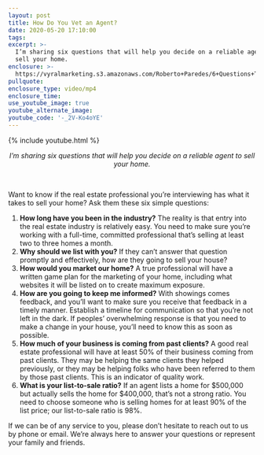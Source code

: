 ```yaml
---
layout: post
title: How Do You Vet an Agent?
date: 2020-05-20 17:10:00
tags:
excerpt: >-
  I’m sharing six questions that will help you decide on a reliable agent to
  sell your home.
enclosure: >-
  https://vyralmarketing.s3.amazonaws.com/Roberto+Paredes/6+Questions+To+Ask+Before+You+Sell.mp4
pullquote:
enclosure_type: video/mp4
enclosure_time:
use_youtube_image: true
youtube_alternate_image:
youtube_code: '-_2V-Ko4oYE'
---
```


{% include youtube.html %}

<center><em>I&rsquo;m sharing six questions that will help you decide on a reliable agent to sell your home.</em></center>

&nbsp;

Want to know if the real estate professional you’re interviewing has what it takes to sell your home? Ask them these six simple questions:&nbsp;

1. **How long have you been in the industry?** The reality is that entry into the real estate industry is relatively easy. You need to make sure you’re working with a full-time, committed professional that’s selling at least two to three homes a month.&nbsp;
2. **Why should we list with you?** If they can’t answer that question promptly and effectively, how are they going to sell your house?
3. **How would you market our home?** A true professional will have a written game plan for the marketing of your home, including what websites it will be listed on to create maximum exposure.&nbsp;
4. **How are you going to keep me informed?** With showings comes feedback, and you’ll want to make sure you receive that feedback in a timely manner. Establish a timeline for communication so that you’re not left in the dark. If peoples’ overwhelming response is that you need to make a change in your house, you’ll need to know this as soon as possible.&nbsp;
5. **How much of your business is coming from past clients?** A good real estate professional will have at least 50% of their business coming from past clients. They may be helping the same clients they helped previously, or they may be helping folks who have been referred to them by those past clients. This is an indicator of quality work.&nbsp;
6. **What is your list-to-sale ratio?** If an agent lists a home for $500,000 but actually sells the home for $400,000, that’s not a strong ratio. You need to choose someone who is selling homes for at least 90% of the list price; our list-to-sale ratio is 98%.&nbsp;

If we can be of any service to you, please don’t hesitate to reach out to us by phone or email. We’re always here to answer your questions or represent your family and friends.